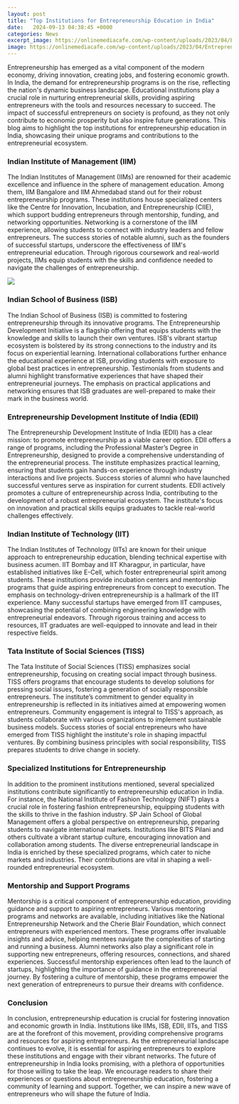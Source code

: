 ```yaml
---
layout: post
title: "Top Institutions for Entrepreneurship Education in India"
date:   2024-09-13 04:38:45 +0000
categories: News
excerpt_image: https://onlinemediacafe.com/wp-content/uploads/2023/04/Entrepreneurship-Development-Institute-of-India-1024x682.jpeg
image: https://onlinemediacafe.com/wp-content/uploads/2023/04/Entrepreneurship-Development-Institute-of-India-1024x682.jpeg
---
```


Entrepreneurship has emerged as a vital component of the modern economy, driving innovation, creating jobs, and fostering economic growth. In India, the demand for entrepreneurship programs is on the rise, reflecting the nation's dynamic business landscape. Educational institutions play a crucial role in nurturing entrepreneurial skills, providing aspiring entrepreneurs with the tools and resources necessary to succeed. The impact of successful entrepreneurs on society is profound, as they not only contribute to economic prosperity but also inspire future generations. This blog aims to highlight the top institutions for entrepreneurship education in India, showcasing their unique programs and contributions to the entrepreneurial ecosystem.
### Indian Institute of Management (IIM)
The Indian Institutes of Management (IIMs) are renowned for their academic excellence and influence in the sphere of management education. Among them, IIM Bangalore and IIM Ahmedabad stand out for their robust entrepreneurship programs. These institutions house specialized centers like the Centre for Innovation, Incubation, and Entrepreneurship (CIIE), which support budding entrepreneurs through mentorship, funding, and networking opportunities. 
Networking is a cornerstone of the IIM experience, allowing students to connect with industry leaders and fellow entrepreneurs. The success stories of notable alumni, such as the founders of successful startups, underscore the effectiveness of IIM's entrepreneurial education. Through rigorous coursework and real-world projects, IIMs equip students with the skills and confidence needed to navigate the challenges of entrepreneurship.

![](https://onlinemediacafe.com/wp-content/uploads/2023/04/Entrepreneurship-Development-Institute-of-India-1024x682.jpeg)
### Indian School of Business (ISB)
The Indian School of Business (ISB) is committed to fostering entrepreneurship through its innovative programs. The Entrepreneurship Development Initiative is a flagship offering that equips students with the knowledge and skills to launch their own ventures. ISB's vibrant startup ecosystem is bolstered by its strong connections to the industry and its focus on experiential learning.
International collaborations further enhance the educational experience at ISB, providing students with exposure to global best practices in entrepreneurship. Testimonials from students and alumni highlight transformative experiences that have shaped their entrepreneurial journeys. The emphasis on practical applications and networking ensures that ISB graduates are well-prepared to make their mark in the business world.
### Entrepreneurship Development Institute of India (EDII)
The Entrepreneurship Development Institute of India (EDII) has a clear mission: to promote entrepreneurship as a viable career option. EDII offers a range of programs, including the Professional Master’s Degree in Entrepreneurship, designed to provide a comprehensive understanding of the entrepreneurial process. The institute emphasizes practical learning, ensuring that students gain hands-on experience through industry interactions and live projects.
Success stories of alumni who have launched successful ventures serve as inspiration for current students. EDII actively promotes a culture of entrepreneurship across India, contributing to the development of a robust entrepreneurial ecosystem. The institute's focus on innovation and practical skills equips graduates to tackle real-world challenges effectively.
### Indian Institute of Technology (IIT)
The Indian Institutes of Technology (IITs) are known for their unique approach to entrepreneurship education, blending technical expertise with business acumen. IIT Bombay and IIT Kharagpur, in particular, have established initiatives like E-Cell, which foster entrepreneurial spirit among students. These institutions provide incubation centers and mentorship programs that guide aspiring entrepreneurs from concept to execution.
The emphasis on technology-driven entrepreneurship is a hallmark of the IIT experience. Many successful startups have emerged from IIT campuses, showcasing the potential of combining engineering knowledge with entrepreneurial endeavors. Through rigorous training and access to resources, IIT graduates are well-equipped to innovate and lead in their respective fields.
### Tata Institute of Social Sciences (TISS)
The Tata Institute of Social Sciences (TISS) emphasizes social entrepreneurship, focusing on creating social impact through business. TISS offers programs that encourage students to develop solutions for pressing social issues, fostering a generation of socially responsible entrepreneurs. The institute’s commitment to gender equality in entrepreneurship is reflected in its initiatives aimed at empowering women entrepreneurs.
Community engagement is integral to TISS's approach, as students collaborate with various organizations to implement sustainable business models. Success stories of social entrepreneurs who have emerged from TISS highlight the institute's role in shaping impactful ventures. By combining business principles with social responsibility, TISS prepares students to drive change in society.
### Specialized Institutions for Entrepreneurship
In addition to the prominent institutions mentioned, several specialized institutions contribute significantly to entrepreneurship education in India. For instance, the National Institute of Fashion Technology (NIFT) plays a crucial role in fostering fashion entrepreneurship, equipping students with the skills to thrive in the fashion industry. SP Jain School of Global Management offers a global perspective on entrepreneurship, preparing students to navigate international markets.
Institutions like BITS Pilani and others cultivate a vibrant startup culture, encouraging innovation and collaboration among students. The diverse entrepreneurial landscape in India is enriched by these specialized programs, which cater to niche markets and industries. Their contributions are vital in shaping a well-rounded entrepreneurial ecosystem.
### Mentorship and Support Programs
Mentorship is a critical component of entrepreneurship education, providing guidance and support to aspiring entrepreneurs. Various mentoring programs and networks are available, including initiatives like the National Entrepreneurship Network and the Cherie Blair Foundation, which connect entrepreneurs with experienced mentors. These programs offer invaluable insights and advice, helping mentees navigate the complexities of starting and running a business.
Alumni networks also play a significant role in supporting new entrepreneurs, offering resources, connections, and shared experiences. Successful mentorship experiences often lead to the launch of startups, highlighting the importance of guidance in the entrepreneurial journey. By fostering a culture of mentorship, these programs empower the next generation of entrepreneurs to pursue their dreams with confidence.
### Conclusion
In conclusion, entrepreneurship education is crucial for fostering innovation and economic growth in India. Institutions like IIMs, ISB, EDII, IITs, and TISS are at the forefront of this movement, providing comprehensive programs and resources for aspiring entrepreneurs. As the entrepreneurial landscape continues to evolve, it is essential for aspiring entrepreneurs to explore these institutions and engage with their vibrant networks.
The future of entrepreneurship in India looks promising, with a plethora of opportunities for those willing to take the leap. We encourage readers to share their experiences or questions about entrepreneurship education, fostering a community of learning and support. Together, we can inspire a new wave of entrepreneurs who will shape the future of India.